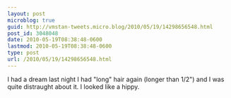 ```yaml
---
layout: post
microblog: true
guid: http://vmstan-tweets.micro.blog/2010/05/19/14298656548.html
post_id: 3048048
date: 2010-05-19T08:38:48-0600
lastmod: 2010-05-19T08:38:48-0600
type: post
url: /2010/05/19/14298656548.html
---
```

I had a dream last night I had "long" hair again (longer than 1/2") and I was quite distraught about it. I looked like a hippy.
